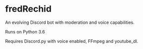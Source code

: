 # fredRechid

An evolving Discord bot with moderation and voice capabilities.

Runs on Python 3.6

Requires Discord.py with voice enabled, FFmpeg and youtube_dl.
